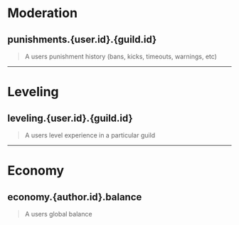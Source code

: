 # Moderation
## punishments.{user.id}.{guild.id}
> A users punishment history (bans, kicks, timeouts, warnings, etc)
---
# Leveling
## leveling.{user.id}.{guild.id}
> A users level experience in a particular guild
---
# Economy
## economy.{author.id}.balance
> A users global balance